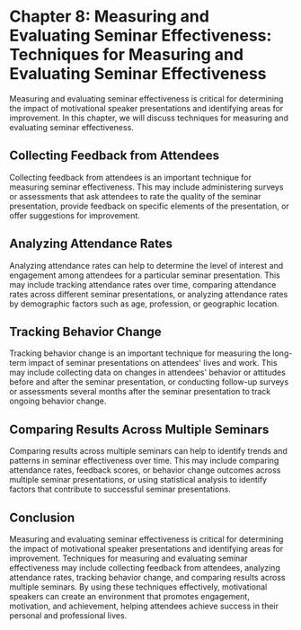 Chapter 8: Measuring and Evaluating Seminar Effectiveness: Techniques for Measuring and Evaluating Seminar Effectiveness
========================================================================================================================

Measuring and evaluating seminar effectiveness is critical for determining the impact of motivational speaker presentations and identifying areas for improvement. In this chapter, we will discuss techniques for measuring and evaluating seminar effectiveness.

Collecting Feedback from Attendees
----------------------------------

Collecting feedback from attendees is an important technique for measuring seminar effectiveness. This may include administering surveys or assessments that ask attendees to rate the quality of the seminar presentation, provide feedback on specific elements of the presentation, or offer suggestions for improvement.

Analyzing Attendance Rates
--------------------------

Analyzing attendance rates can help to determine the level of interest and engagement among attendees for a particular seminar presentation. This may include tracking attendance rates over time, comparing attendance rates across different seminar presentations, or analyzing attendance rates by demographic factors such as age, profession, or geographic location.

Tracking Behavior Change
------------------------

Tracking behavior change is an important technique for measuring the long-term impact of seminar presentations on attendees' lives and work. This may include collecting data on changes in attendees' behavior or attitudes before and after the seminar presentation, or conducting follow-up surveys or assessments several months after the seminar presentation to track ongoing behavior change.

Comparing Results Across Multiple Seminars
------------------------------------------

Comparing results across multiple seminars can help to identify trends and patterns in seminar effectiveness over time. This may include comparing attendance rates, feedback scores, or behavior change outcomes across multiple seminar presentations, or using statistical analysis to identify factors that contribute to successful seminar presentations.

Conclusion
----------

Measuring and evaluating seminar effectiveness is critical for determining the impact of motivational speaker presentations and identifying areas for improvement. Techniques for measuring and evaluating seminar effectiveness may include collecting feedback from attendees, analyzing attendance rates, tracking behavior change, and comparing results across multiple seminars. By using these techniques effectively, motivational speakers can create an environment that promotes engagement, motivation, and achievement, helping attendees achieve success in their personal and professional lives.
